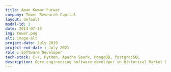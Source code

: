 ```yaml
---
title: Aman Kumar Purwar
company: Tower Research Capital
layout: default
modal-id: 2
date: 2014-07-18
img: tower.png
alt: image-alt
project-date: July 2019
project-end-date : July 2021
role : Software Developer
tech-stack: C++, Python, Apache Spark, MongoDB, PostgresSQL
description: Core engineering software developer in Historical Market Data team. I work mainly on scalable derived data generation, a high-performance data visualization tool, and low latency research library. I have worked on using apache spark to archive 200TBs of Market data to save on ISILON. I have also worked extensively with SQL and NoSQL databases both as a developer and an administrator.
---
```

